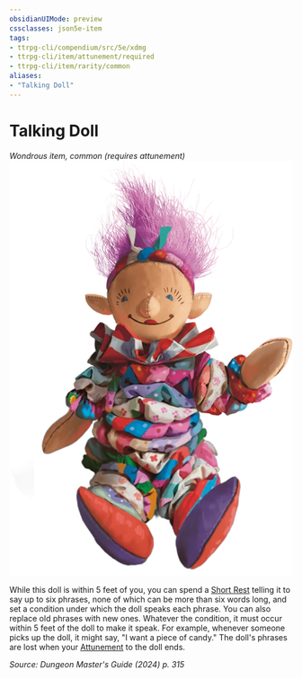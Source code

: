 ```yaml
---
obsidianUIMode: preview
cssclasses: json5e-item
tags:
- ttrpg-cli/compendium/src/5e/xdmg
- ttrpg-cli/item/attunement/required
- ttrpg-cli/item/rarity/common
aliases: 
- "Talking Doll"
---
```

# Talking Doll
*Wondrous item, common (requires attunement)*  
![](3-Mechanics/CLI/items/img/talking-doll.webp#right)


While this doll is within 5 feet of you, you can spend a [Short Rest](3-Mechanics/CLI/rules/variant-rules/short-rest-xphb.md) telling it to say up to six phrases, none of which can be more than six words long, and set a condition under which the doll speaks each phrase. You can also replace old phrases with new ones. Whatever the condition, it must occur within 5 feet of the doll to make it speak. For example, whenever someone picks up the doll, it might say, "I want a piece of candy." The doll's phrases are lost when your [Attunement](3-Mechanics/CLI/rules/variant-rules/attunement-xphb.md) to the doll ends.

*Source: Dungeon Master's Guide (2024) p. 315*